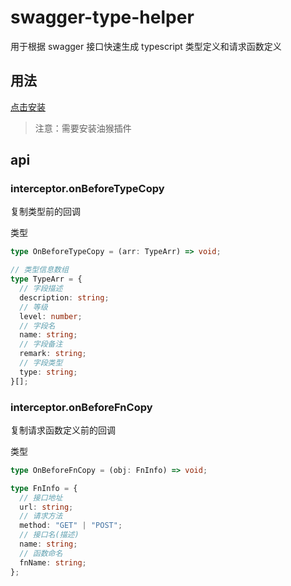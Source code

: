 # swagger-type-helper

用于根据 swagger 接口快速生成 typescript 类型定义和请求函数定义

## 用法

[点击安装](https://github.com/Soundmark/TemperMonkeyScript/raw/main/src/swagger-type-helper/index.user.js)

> 注意：需要安装油猴插件

## api

### interceptor.onBeforeTypeCopy

复制类型前的回调

类型

```ts
type OnBeforeTypeCopy = (arr: TypeArr) => void;

// 类型信息数组
type TypeArr = {
  // 字段描述
  description: string;
  // 等级
  level: number;
  // 字段名
  name: string;
  // 字段备注
  remark: string;
  // 字段类型
  type: string;
}[];
```

### interceptor.onBeforeFnCopy

复制请求函数定义前的回调

类型

```ts
type OnBeforeFnCopy = (obj: FnInfo) => void;

type FnInfo = {
  // 接口地址
  url: string;
  // 请求方法
  method: "GET" | "POST";
  // 接口名(描述)
  name: string;
  // 函数命名
  fnName: string;
};
```
